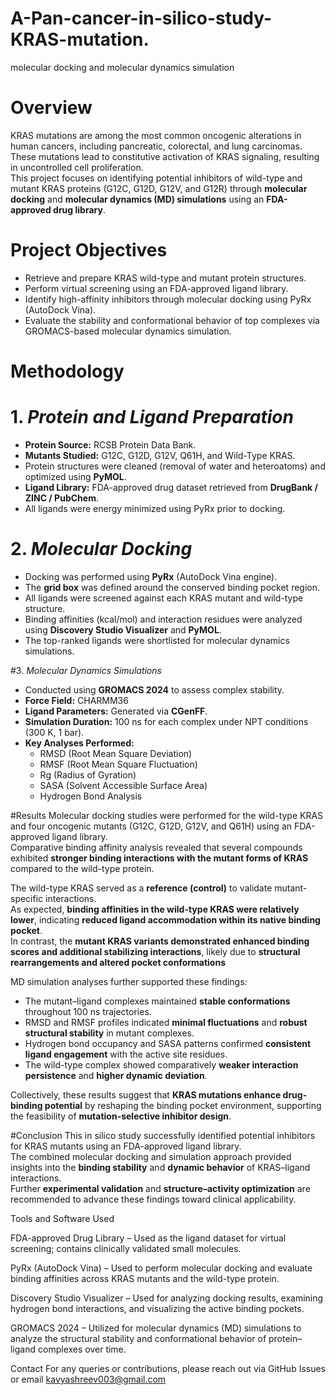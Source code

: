 # A-Pan-cancer-in-silico-study-KRAS-mutation.
molecular docking and molecular dynamics simulation 
# Overview
KRAS mutations are among the most common oncogenic alterations in human cancers, including pancreatic, colorectal, and lung carcinomas. These mutations lead to constitutive activation of KRAS signaling, resulting in uncontrolled cell proliferation.  
This project focuses on identifying potential inhibitors of wild-type and mutant KRAS proteins (G12C, G12D, G12V, and G12R) through **molecular docking** and **molecular dynamics (MD) simulations** using an **FDA-approved drug library**.

# Project Objectives
- Retrieve and prepare KRAS wild-type and mutant protein structures.  
- Perform virtual screening using an FDA-approved ligand library.  
- Identify high-affinity inhibitors through molecular docking using PyRx (AutoDock Vina).  
- Evaluate the stability and conformational behavior of top complexes via GROMACS-based molecular dynamics simulation.

# Methodology

# 1. *Protein and Ligand Preparation*
- **Protein Source:** RCSB Protein Data Bank.  
- **Mutants Studied:** G12C, G12D, G12V, Q61H, and Wild-Type KRAS.  
- Protein structures were cleaned (removal of water and heteroatoms) and optimized using **PyMOL**.  
- **Ligand Library:** FDA-approved drug dataset retrieved from **DrugBank / ZINC / PubChem**.  
- All ligands were energy minimized using PyRx prior to docking.

# 2. *Molecular Docking*
- Docking was performed using **PyRx** (AutoDock Vina engine).  
- The **grid box** was defined around the conserved binding pocket region.  
- All ligands were screened against each KRAS mutant and wild-type structure.  
- Binding affinities (kcal/mol) and interaction residues were analyzed using **Discovery Studio Visualizer** and **PyMOL**.  
- The top-ranked ligands were shortlisted for molecular dynamics simulations.

#3. *Molecular Dynamics Simulations*
- Conducted using **GROMACS 2024** to assess complex stability.  
- **Force Field:** CHARMM36  
- **Ligand Parameters:** Generated via **CGenFF**.  
- **Simulation Duration:** 100 ns for each complex under NPT conditions (300 K, 1 bar).  
- **Key Analyses Performed:**
  - RMSD (Root Mean Square Deviation)  
  - RMSF (Root Mean Square Fluctuation)  
  - Rg (Radius of Gyration)  
  - SASA (Solvent Accessible Surface Area)  
  - Hydrogen Bond Analysis  

#Results
Molecular docking studies were performed for the wild-type KRAS and four oncogenic mutants (G12C, G12D, G12V, and Q61H) using an FDA-approved ligand library.  
Comparative binding affinity analysis revealed that several compounds exhibited **stronger binding interactions with the mutant forms of KRAS** compared to the wild-type protein.

The wild-type KRAS served as a **reference (control)** to validate mutant-specific interactions.  
As expected, **binding affinities in the wild-type KRAS were relatively lower**, indicating **reduced ligand accommodation within its native binding pocket**.  
In contrast, the **mutant KRAS variants demonstrated enhanced binding scores and additional stabilizing interactions**, likely due to **structural rearrangements and altered pocket conformations** 

MD simulation analyses further supported these findings:
- The mutant–ligand complexes maintained **stable conformations** throughout 100 ns trajectories.  
- RMSD and RMSF profiles indicated **minimal fluctuations** and **robust structural stability** in mutant complexes.  
- Hydrogen bond occupancy and SASA patterns confirmed **consistent ligand engagement** with the active site residues.  
- The wild-type complex showed comparatively **weaker interaction persistence** and **higher dynamic deviation**.

Collectively, these results suggest that **KRAS mutations enhance drug-binding potential** by reshaping the binding pocket environment, supporting the feasibility of **mutation-selective inhibitor design**.

#Conclusion
This in silico study successfully identified potential inhibitors for KRAS mutants using an FDA-approved ligand library.  
The combined molecular docking and simulation approach provided insights into the **binding stability** and **dynamic behavior** of KRAS–ligand interactions.  
Further **experimental validation** and **structure–activity optimization** are recommended to advance these findings toward clinical applicability.

Tools and Software Used

FDA-approved Drug Library – Used as the ligand dataset for virtual screening; contains clinically validated small molecules.

PyRx (AutoDock Vina) – Used to perform molecular docking and evaluate binding affinities across KRAS mutants and the wild-type protein.

Discovery Studio Visualizer – Used for analyzing docking results, examining hydrogen bond interactions, and visualizing the active binding pockets.

GROMACS 2024 – Utilized for molecular dynamics (MD) simulations to analyze the structural stability and conformational behavior of protein–ligand complexes over time.


Contact For any queries or contributions, please reach out via GitHub Issues or email kavyashreev003@gmail.com
